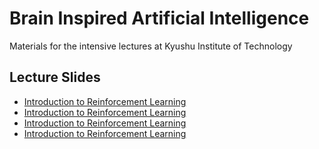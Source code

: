 # Brain Inspired Artificial Intelligence
Materials for the intensive lectures at Kyushu Institute of Technology

## Lecture Slides
- [Introduction to Reinforcement Learning](slides/kyutech20190908-1.pdf)
- [Introduction to Reinforcement Learning](slides/kyutech20190908-2.pdf)
- [Introduction to Reinforcement Learning](slides/kyutech20190908-3.pdf)
- [Introduction to Reinforcement Learning](slides/kyutech20190908-4.pdf)
